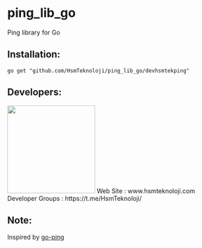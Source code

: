 # ping_lib_go

Ping library for Go

## Installation:

```shell
go get "github.com/HsmTeknoloji/ping_lib_go/devhsmtekping"
```

## Developers:
<img src="https://github.com/HsmTeknoloji/companyfiles/blob/master/hsmtek-logo.png?raw=true" width="200"/>
Web Site        : www.hsmteknoloji.com <br />
Developer Groups : https://t.me/HsmTeknoloji/ <br />

## Note:
Inspired by [go-ping](https://github.com/sparrc/go-ping)